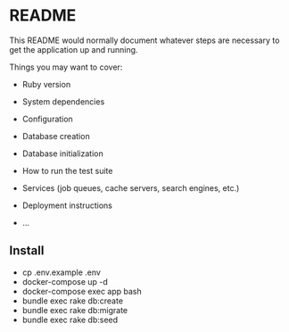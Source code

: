 # README

This README would normally document whatever steps are necessary to get the
application up and running.

Things you may want to cover:

* Ruby version

* System dependencies

* Configuration

* Database creation

* Database initialization

* How to run the test suite

* Services (job queues, cache servers, search engines, etc.)

* Deployment instructions

* ...

## Install

* cp .env.example .env
* docker-compose up -d
* docker-compose exec app bash
* bundle exec rake db:create
* bundle exec rake db:migrate
* bundle exec rake db:seed
